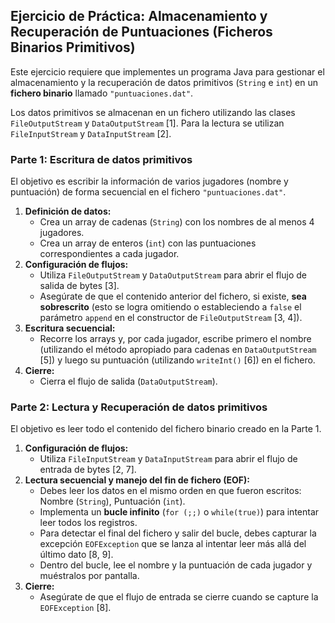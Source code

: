 ## Ejercicio de Práctica: Almacenamiento y Recuperación de Puntuaciones (Ficheros Binarios Primitivos)

Este ejercicio requiere que implementes un programa Java para gestionar el almacenamiento y la recuperación de datos primitivos (`String` e `int`) en un **fichero binario** llamado `"puntuaciones.dat"`.

Los datos primitivos se almacenan en un fichero utilizando las clases `FileOutputStream` y `DataOutputStream` [1]. Para la lectura se utilizan `FileInputStream` y `DataInputStream` [2].

### Parte 1: Escritura de datos primitivos

El objetivo es escribir la información de varios jugadores (nombre y puntuación) de forma secuencial en el fichero `"puntuaciones.dat"`.

1. **Definición de datos:**
    *   Crea un array de cadenas (`String`) con los nombres de al menos 4 jugadores.
    *   Crea un array de enteros (`int`) con las puntuaciones correspondientes a cada jugador.
2. **Configuración de flujos:**
    *   Utiliza `FileOutputStream` y `DataOutputStream` para abrir el flujo de salida de bytes [3].
    *   Asegúrate de que el contenido anterior del fichero, si existe, **sea sobrescrito** (esto se logra omitiendo o estableciendo a `false` el parámetro `append` en el constructor de `FileOutputStream` [3, 4]).
3. **Escritura secuencial:**
    *   Recorre los arrays y, por cada jugador, escribe primero el nombre (utilizando el método apropiado para cadenas en `DataOutputStream` [5]) y luego su puntuación (utilizando `writeInt()` [6]) en el fichero.
4. **Cierre:**
    *   Cierra el flujo de salida (`DataOutputStream`).

### Parte 2: Lectura y Recuperación de datos primitivos

El objetivo es leer todo el contenido del fichero binario creado en la Parte 1.

1. **Configuración de flujos:**
    *   Utiliza `FileInputStream` y `DataInputStream` para abrir el flujo de entrada de bytes [2, 7].
2. **Lectura secuencial y manejo del fin de fichero (EOF):**
    *   Debes leer los datos en el mismo orden en que fueron escritos: Nombre (`String`), Puntuación (`int`).
    *   Implementa un **bucle infinito** (`for (;;)` o `while(true)`) para intentar leer todos los registros.
    *   Para detectar el final del fichero y salir del bucle, debes capturar la excepción `EOFException` que se lanza al intentar leer más allá del último dato [8, 9].
    *   Dentro del bucle, lee el nombre y la puntuación de cada jugador y muéstralos por pantalla.
3. **Cierre:**
    *   Asegúrate de que el flujo de entrada se cierre cuando se capture la `EOFException` [8].